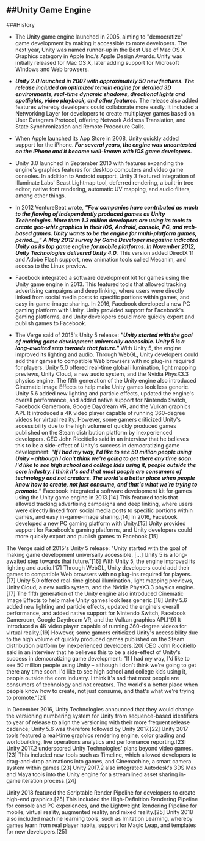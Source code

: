 ##Unity Game Engine
---

###History

- The Unity game engine launched in 2005, aiming to "democratize" game development by making it accessible to more developers. The next year, Unity was named runner-up in the Best Use of Mac OS X Graphics category in Apple Inc.'s Apple Design Awards. Unity was initially released for Mac OS X, later adding support for Microsoft Windows and Web browsers.

- _**Unity 2.0 launched in 2007 with approximately 50 new features. The release included an optimized terrain engine for detailed 3D environments, real-time dynamic shadows, directional lights and spotlights, video playback, and other features.**_ The release also added features whereby developers could collaborate more easily. It included a Networking Layer for developers to create multiplayer games based on User Datagram Protocol, offering Network Address Translation, and State Synchronization and Remote Procedure Calls.

- When Apple launched its App Store in 2008, Unity quickly added support for the iPhone. _**For several years, the engine was uncontested on the iPhone and it became well-known with iOS game developers.**_

- Unity 3.0 launched in September 2010 with features expanding the engine's graphics features for desktop computers and video game consoles. In addition to Android support, Unity 3 featured integration of Illuminate Labs' Beast Lightmap tool, deferred rendering, a built-in tree editor, native font rendering, automatic UV mapping, and audio filters, among other things.

- In 2012 VentureBeat wrote, _**"Few companies have contributed as much to the flowing of independently produced games as Unity Technologies.  More than 1.3 million developers are using its tools to create gee-whiz graphics in their iOS, Android, console, PC, and web-based games.  Unity wants to be the engine for multi-platform games, period.**__**" A May 2012 survey by Game Developer magazine indicated Unity as its top game engine for mobile platforms. In November 2012, Unity Technologies delivered Unity 4.0.**_ This version added DirectX 11 and Adobe Flash support, new animation tools called Mecanim, and access to the Linux preview.

- Facebook integrated a software development kit for games using the Unity game engine in 2013. This featured tools that allowed tracking advertising campaigns and deep linking, where users were directly linked from social media posts to specific portions within games, and easy in-game-image sharing. In 2016, Facebook developed a new PC gaming platform with Unity. Unity provided support for Facebook's gaming platforms, and Unity developers could more quickly export and publish games to Facebook.

- The Verge said of 2015's Unity 5 release: _**"Unity started with the goal of making game development universally accessible.  Unity 5 is a long-awaited step towards that future."**_ With Unity 5, the engine improved its lighting and audio. Through WebGL, Unity developers could add their games to compatible Web browsers with no plug-ins required for players. Unity 5.0 offered real-time global illumination, light mapping previews, Unity Cloud, a new audio system, and the Nvidia PhysX3.3 physics engine. The fifth generation of the Unity engine also introduced Cinematic Image Effects to help make Unity games look less generic. Unity 5.6 added new lighting and particle effects, updated the engine's overall performance, and added native support for Nintendo Switch, Facebook Gameroom, Google Daydream VR, and the Vulkan graphics API. It introduced a 4K video player capable of running 360-degree videos for virtual reality. However, some gamers criticized Unity's accessibility due to the high volume of quickly produced games published on the Steam distribution platform by inexperienced developers. CEO John Riccitiello said in an interview that he believes this to be a side-effect of Unity's success in democratizing game development: _**"If I had my way, I'd like to see 50 million people using Unity – although I don't think we're going to get there any time soon. I'd like to see high school and college kids using it, people outside the core industry. I think it's sad that most people are consumers of technology and not creators. The world's a better place when people know how to create, not just consume, and that's what we're trying to promote."**_
Facebook integrated a software development kit for games using the Unity game engine in 2013.[14] This featured tools that allowed tracking advertising campaigns and deep linking, where users were directly linked from social media posts to specific portions within games, and easy in-game-image sharing.[14] In 2016, Facebook developed a new PC gaming platform with Unity.[15] Unity provided support for Facebook's gaming platforms, and Unity developers could more quickly export and publish games to Facebook.[15]

The Verge said of 2015's Unity 5 release: "Unity started with the goal of making game development universally accessible. [...] Unity 5 is a long-awaited step towards that future."[16] With Unity 5, the engine improved its lighting and audio.[17] Through WebGL, Unity developers could add their games to compatible Web browsers with no plug-ins required for players.[17] Unity 5.0 offered real-time global illumination, light mapping previews, Unity Cloud, a new audio system, and the Nvidia PhysX3.3 physics engine.[17] The fifth generation of the Unity engine also introduced Cinematic Image Effects to help make Unity games look less generic.[18] Unity 5.6 added new lighting and particle effects, updated the engine's overall performance, and added native support for Nintendo Switch, Facebook Gameroom, Google Daydream VR, and the Vulkan graphics API.[19] It introduced a 4K video player capable of running 360-degree videos for virtual reality.[19] However, some gamers criticized Unity's accessibility due to the high volume of quickly produced games published on the Steam distribution platform by inexperienced developers.[20] CEO John Riccitiello said in an interview that he believes this to be a side-effect of Unity's success in democratizing game development: "If I had my way, I'd like to see 50 million people using Unity – although I don't think we're going to get there any time soon. I'd like to see high school and college kids using it, people outside the core industry. I think it's sad that most people are consumers of technology and not creators. The world's a better place when people know how to create, not just consume, and that's what we're trying to promote."[21]

In December 2016, Unity Technologies announced that they would change the versioning numbering system for Unity from sequence-based identifiers to year of release to align the versioning with their more frequent release cadence; Unity 5.6 was therefore followed by Unity 2017.[22] Unity 2017 tools featured a real-time graphics rendering engine, color grading and worldbuilding, live operations analytics and performance reporting.[23] Unity 2017.2 underscored Unity Technologies' plans beyond video games.[23] This included new tools such as Timeline, which allowed developers to drag-and-drop animations into games, and Cinemachine, a smart camera system within games.[23] Unity 2017.2 also integrated Autodesk's 3DS Max and Maya tools into the Unity engine for a streamlined asset sharing in-game iteration process.[24]

Unity 2018 featured the Scriptable Render Pipeline for developers to create high-end graphics.[25] This included the High-Definition Rendering Pipeline for console and PC experiences, and the Lightweight Rendering Pipeline for mobile, virtual reality, augmented reality, and mixed reality.[25] Unity 2018 also included machine learning tools, such as Imitation Learning, whereby games learn from real player habits, support for Magic Leap, and templates for new developers.[25] 
